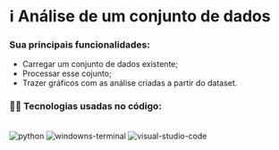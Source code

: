 # ℹ️ Análise de um conjunto de dados

### Sua principais funcionalidades:
- Carregar um conjunto de dados existente;
- Processar esse cojunto;
- Trazer gráficos com as análise criadas a partir do dataset.


### 🧑‍💻 Tecnologias usadas no código:
<div style="display: inline_block"><br/>
  <img align="center" alt="python" src= "https://img.shields.io/badge/Python-14354C?style=for-the-badge&logo=python&logoColor=white">
  <img align="center" alt="windowns-terminal" src= "https://img.shields.io/badge/windows%20terminal-4D4D4D?style=for-the-badge&logo=windows%20terminal&logoColor=white">
  <img align="center" alt="visual-studio-code" src= "https://img.shields.io/badge/Visual_Studio_Code-0078D4?style=for-the-badge&logo=visual%20studio%20code&logoColor=white">
</div<br/>

  
